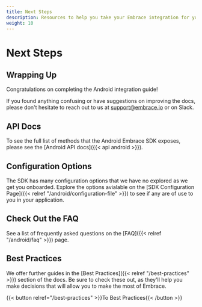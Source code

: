 ```yaml
---
title: Next Steps
description: Resources to help you take your Embrace integration for your Android application to the next level
weight: 10
---
```


# Next Steps

## Wrapping Up

Congratulations on completing the Android integration guide! 

If you found anything confusing or have suggestions on improving the docs,
please don't hesitate to reach out to us at <support@embrace.io> or on Slack.

## API Docs

To see the full list of methods that the Android Embrace SDK exposes, please see
the [Android API docs]({{< api android >}}).

## Configuration Options

The SDK has many configuration options that we have no explored as we get you onboarded. Explore the options avialable 
on the [SDK Configuration Page]({{< relref "/android/configuration-file" >}}) to see if any are of use to you in your application.

## Check Out the FAQ

See a list of frequently asked questions on the [FAQ]({{< relref "/android/faq" >}}) page. 

## Best Practices

We offer further guides in the [Best Practices]({{< relref "/best-practices" >}}) section of the docs.
Be sure to check these out, as they'll help you make decisions that will allow you to make the most of Embrace.

{{< button relref="/best-practices" >}}To Best Practices{{< /button >}}

